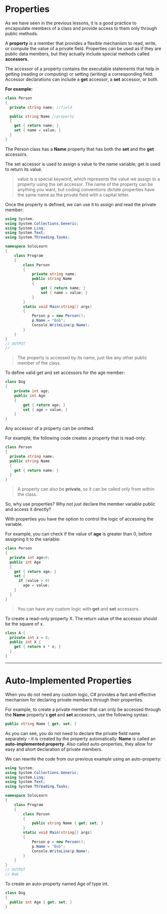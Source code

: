 # Properties 

As we have seen in the previous lessons, it is a good practice to encapsulate members of a class and provide access to them only through public methods.

A **property** is a member that provides a flexible mechanism to read, write, or compute the value of a private field. Properties can be used as if they are public data members, but they actually include special methods called **accessors**.

The accessor of a property contains the executable statements that help in getting (reading or computing) or setting (writing) a corresponding field. Accessor declarations can include a **get** accessor, a **set** accessor, or both. 

**For example:**

```cs
class Person
{
  private string name; //field

  public string Name //property
  {
    get { return name; }
    set { name = value; }
  }
}
```

The Person class has a **Name** property that has both the **set** and the **get** accessors.

The set accessor is used to assign a value to the name variable; get is used to return its value.

>value is a special keyword, which represents the value we assign to a property using the set accessor.
>The name of the property can be anything you want, but coding conventions dictate properties have the same name as the private field with a capital letter.

Once the property is defined, we can use it to assign and read the private member: 

```cs
using System;
using System.Collections.Generic;
using System.Linq;
using System.Text;
using System.Threading.Tasks;

namespace SoloLearn
{
    class Program
    {
        class Person
        {
            private string name;
            public string Name
            {
                get { return name; }
                set { name = value; }
            }
        }
        static void Main(string[] args)
        {
            Person p = new Person();
            p.Name = "Bob";
            Console.WriteLine(p.Name);
        }
    }
}
// OUTPUT
// 
```

> The property is accessed by its name, just like any other public member of the class.

To define valid get and set accessors for the age member:

```cs
class Dog
{
    private int age;
    public int Age
    {
        get { return age; }
        set { age = value; }
    }
}
```

Any accessor of a property can be omitted. 

For example, the following code creates a property that is read-only: 

```cs
class Person
{
  private string name;
  public string Name
  {
    get { return name; }
  }
}
```

>  A property can also be **private**, so it can be called only from within the class.

So, why use properties? Why not just declare the member variable public and access it directly?

With properties you have the option to control the logic of accessing the variable. 

For example, you can check if the value of **age** is greater than 0, before assigning it to the variable: 

```cs
class Person
{
  private int age=0;
  public int Age
  {
    get { return age; }
    set {
      if (value > 0)
        age = value;
    }
  }
}
```

> You can have any custom logic with **get** and **set** accessors.

To create a read-only property X. The return value of the accessor should be the square of x.

```cs
class A {
  private int x = 8;
  public int X {
    get { return x * x; }
  }
}
```
---

# Auto-Implemented Properties

When you do not need any custom logic, C# provides a fast and effective mechanism for declaring private members through their properties.

For example, to create a private member that can only be accessed through the **Name** property's **get** and **set** accessors, use the following syntax: 

```cs
public string Name { get; set; }
```
As you can see, you do not need to declare the private field name separately - it is created by the property automatically. **Name** is called an **auto-implemented property**. Also called auto-properties, they allow for easy and short declaration of private members.

We can rewrite the code from our previous example using an auto-property:

```cs
using System;
using System.Collections.Generic;
using System.Linq;
using System.Text;
using System.Threading.Tasks;

namespace SoloLearn
{
    class Program
    {
        class Person
        {
            public string Name { get; set; }
        }
        static void Main(string[] args)
        {
            Person p = new Person();
            p.Name = "Bob";
            Console.WriteLine(p.Name);
        }
    }
}
// OUTPUT
// Bob
```
To create an auto-property named Age of type int.

```cs
class Dog
{
  public int Age { get; set; }
}
```
